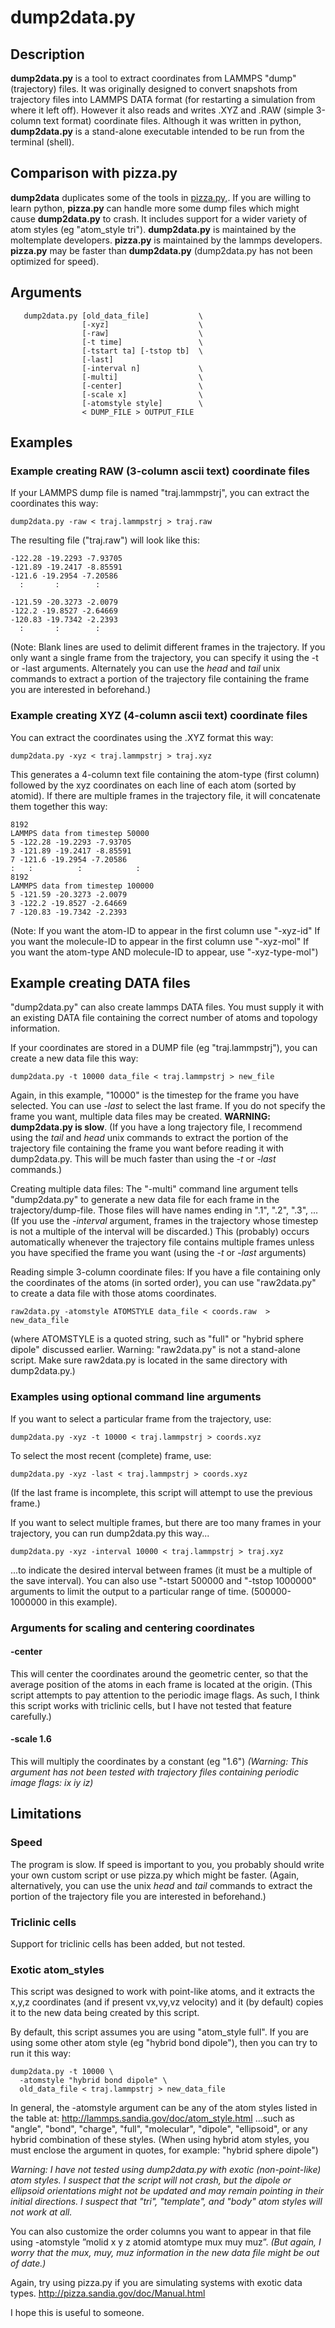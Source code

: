 dump2data.py
===========

## Description

**dump2data.py** is a tool to extract coordinates from LAMMPS "dump" (trajectory) files.  It was originally designed to convert snapshots from trajectory files into LAMMPS DATA format (for restarting a simulation from where it left off).  However it also reads and writes .XYZ and .RAW (simple 3-column text format) coordinate files.
Although it was written in python, **dump2data.py** is a stand-alone executable intended to be run from the terminal (shell).

## Comparison with pizza.py
**dump2data** duplicates some of the tools in
[pizza.py,](http://pizza.sandia.gov/doc/Manual.html).
If you are willing to learn python, **pizza.py** can handle more some dump files which might cause **dump2data.py** to crash.  It includes support for a wider variety of atom styles (eg "atom_style tri").  **dump2data.py** is maintained by the moltemplate developers. **pizza.py** is maintained by the lammps developers.  **pizza.py** may be faster than **dump2data.py** (dump2data.py has not been optimized for speed).


## Arguments

```
   dump2data.py [old_data_file]           \
                [-xyz]                    \
                [-raw]                    \
                [-t time]                 \
                [-tstart ta] [-tstop tb]  \
                [-last]
                [-interval n]             \
                [-multi]                  \
                [-center]                 \
                [-scale x]                \
                [-atomstyle style]        \
                < DUMP_FILE > OUTPUT_FILE
```

## Examples

### Example creating RAW (3-column ascii text) coordinate files

   If your LAMMPS dump file is named "traj.lammpstrj", you can
extract the coordinates this way:
```
dump2data.py -raw < traj.lammpstrj > traj.raw
```
The resulting file ("traj.raw") will look like this:
```
-122.28 -19.2293 -7.93705
-121.89 -19.2417 -8.85591
-121.6 -19.2954 -7.20586
  :       :        :

-121.59 -20.3273 -2.0079
-122.2 -19.8527 -2.64669
-120.83 -19.7342 -2.2393
  :       :        :
```
(Note: Blank lines are used to delimit different frames in the trajectory.  If you only want a single frame from the trajectory, you can specify it using the -t or -last arguments.  Alternately you can use the *head* and *tail* unix commands to extract a portion of the trajectory file containing the frame you are interested in beforehand.)

### Example creating XYZ (4-column ascii text) coordinate files

You can extract the coordinates using the .XYZ format this way:
```
dump2data.py -xyz < traj.lammpstrj > traj.xyz
```
This generates a 4-column text file containing the atom-type (first column) followed by the xyz coordinates on each line of each atom (sorted by atomid).  If there are multiple frames in the trajectory file, it will concatenate them together this way:
```
8192
LAMMPS data from timestep 50000
5 -122.28 -19.2293 -7.93705
3 -121.89 -19.2417 -8.85591
7 -121.6 -19.2954 -7.20586
:   :          :            :
8192
LAMMPS data from timestep 100000
5 -121.59 -20.3273 -2.0079
3 -122.2 -19.8527 -2.64669
7 -120.83 -19.7342 -2.2393
```
(Note: If you want the atom-ID to appear in the first column use "-xyz-id"
       If you want the molecule-ID to appear in the first column use "-xyz-mol"
       If you want the atom-type AND molecule-ID to appear, use "-xyz-type-mol")

## Example creating DATA files

"dump2data.py" can also create lammps DATA files.  You must supply it with an existing DATA file containing the correct number of atoms and topology information.

If your coordinates are stored in a DUMP file (eg "traj.lammpstrj"), you can create a new data file this way:
```
dump2data.py -t 10000 data_file < traj.lammpstrj > new_file
```
Again, in this example, "10000" is the timestep for the frame you have selected.  You can use *-last* to select the last frame.  If you do not specify the frame you want, multiple data files may be created.  **WARNING: dump2data.py is slow**.  (If you have a long trajectory file, I recommend using the *tail* and *head* unix commands to extract the portion of the trajectory file containing the frame you want before reading it with dump2data.py.  This will be much faster than using the *-t* or *-last* commands.)

Creating multiple data files:
The "-multi" command line argument tells "dump2data.py" to generate a new data file for each frame in the trajectory/dump-file.  Those files will have names ending in ".1", ".2", ".3", ...  (If you use the *-interval* argument, frames in the trajectory whose timestep is not a multiple of the interval will be discarded.)  This (probably) occurs automatically whenever the trajectory file contains multiple frames unless you have specified the frame you want (using the *-t* or *-last* arguments)

Reading simple 3-column coordinate files:
If you have a file containing only the coordinates of the atoms (in sorted order), you can use "raw2data.py" to create a data file with those atoms coordinates.
```
raw2data.py -atomstyle ATOMSTYLE data_file < coords.raw  > new_data_file
```
(where ATOMSTYLE is a quoted string, such as "full" or "hybrid sphere dipole" discussed earlier.  Warning: "raw2data.py" is not a stand-alone script.  Make sure raw2data.py is located in the same directory with dump2data.py.)

### Examples using optional command line arguments

If you want to select a particular frame from the trajectory, use:
```
dump2data.py -xyz -t 10000 < traj.lammpstrj > coords.xyz
```
To select the most recent (complete) frame, use:
```
dump2data.py -xyz -last < traj.lammpstrj > coords.xyz
```
(If the last frame is incomplete, this script will attempt to use the previous frame.)

If you want to select multiple frames, but there are too many frames in your trajectory, you can run dump2data.py this way...
```
dump2data.py -xyz -interval 10000 < traj.lammpstrj > traj.xyz
```
...to indicate the desired interval between frames (it must be a multiple of
the save interval).  You can also use "-tstart 500000 and "-tstop 1000000" arguments to limit the output to a particular range of time.  (500000-1000000 in this example).

### Arguments for scaling and centering coordinates

#### -center

This will center the coordinates around the geometric center, so that the average position of the atoms in each frame is located at the origin.  (This script attempts to pay attention to the periodic image flags.  As such, I think this script works with triclinic cells, but I have not tested that feature carefully.)

#### -scale 1.6

This will multiply the coordinates by a constant (eg "1.6")  *(Warning: This argument has not been tested with trajectory files containing periodic image flags: ix iy iz)*

## Limitations

### Speed
The program is slow.  If speed is important to you, you probably should write your own custom script or use pizza.py which might be faster.  (Again, alternatively, you can use the unix *head* and *tail* commands to extract the portion of the trajectory file you are interested in beforehand.)

### Triclinic cells
Support for triclinic cells has been added, but not tested.

### Exotic atom_styles

This script was designed to work with point-like atoms, and it extracts the
x,y,z coordinates (and if present vx,vy,vz velocity)
and it (by default) copies it to the new data being created by this script.

By default, this script assumes you are using "atom_style full".
If you are using some other atom style (eg "hybrid bond dipole"), then you can try to run it this way:
```
dump2data.py -t 10000 \
  -atomstyle "hybrid bond dipole" \
  old_data_file < traj.lammpstrj > new_data_file
```
In general, the -atomstyle argument can be any of the atom styles listed in the
table at:
http://lammps.sandia.gov/doc/atom_style.html
...such as "angle", "bond", "charge", "full", "molecular", "dipole",
"ellipsoid", or any hybrid combination of these styles.
(When using hybrid atom styles, you must enclose the argument in quotes,
for example: "hybrid sphere dipole")

*Warning: I have not tested using dump2data.py with exotic (non-point-like)
atom styles.
I suspect that the script will not crash, but the dipole or ellipsoid
orientations might not be updated and may remain pointing in their
initial directions.
I suspect that "tri", "template", and "body" atom styles will not work at all.*

You can also customize the order columns you want to appear in that file using
-atomstyle ”molid x y z atomid atomtype mux muy muz”.
*(But again, I worry that the mux, muy, muz information in the new data
file might be out of date.)*

Again, try using pizza.py if you are simulating systems with exotic data types.
http://pizza.sandia.gov/doc/Manual.html

I hope this is useful to someone.
